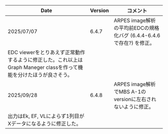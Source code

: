 |Date|Version|コメント|
|-----|-----|-----|
|2025/07/07|6.4.7|	ARPES image解析の平均前EDCの規格化バグ (6.4.4-6.4.6 で存在?) を修正。  
					EDC viewerをとりあえず正常動作するように修正した。これ以上はGraph Maneger classを作って機能を分けたほうが良さそう。|
|2025/09/28|6.4.8|	ARPES image解析でMBS A-1のversionに左右されないように修正。  
					出力はEk, EF, VLによらず1列目がXデータになるように修正した。|
